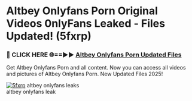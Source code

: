 # Altbey Onlyfans Porn Original Videos 0nlyFans Leaked - Files Updated! (5fxrp)

<h3>🔴 CLICK HERE 🌐==►► <a href="https://tinyurl.com/2jnfzry5" rel="nofollow">Altbey Onlyfans Porn Updated Files</a></h3>

Get Altbey Onlyfans Porn and all content. Now you can access all videos and pictures of Altbey Onlyfans Porn. New Updated Files 2025!

[![5fxrp](https://i.imgur.com/GyGTBgg.gif)](https://tinyurl.com/2jnfzry5)
altbey onlyfans leaks<br>
altbey onlyfans leak